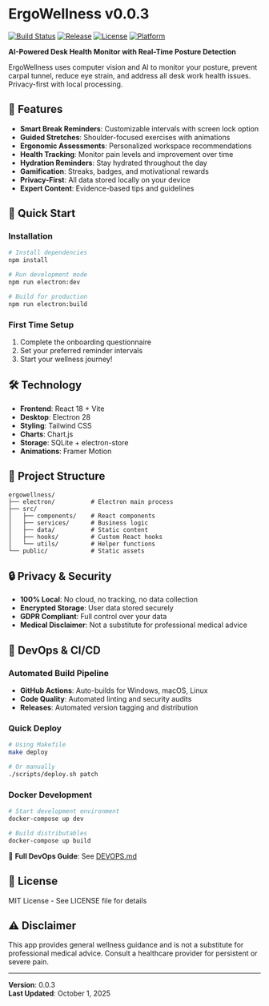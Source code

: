 # ErgoWellness v0.0.3

[![Build Status](https://img.shields.io/github/actions/workflow/status/YOUR_USERNAME/ergowellness/build.yml?branch=master)](https://github.com/YOUR_USERNAME/ergowellness/actions)
[![Release](https://img.shields.io/github/v/release/YOUR_USERNAME/ergowellness)](https://github.com/YOUR_USERNAME/ergowellness/releases)
[![License](https://img.shields.io/badge/license-MIT-blue.svg)](LICENSE)
[![Platform](https://img.shields.io/badge/platform-Windows%20%7C%20macOS%20%7C%20Linux-lightgrey.svg)](https://github.com/YOUR_USERNAME/ergowellness)

**AI-Powered Desk Health Monitor with Real-Time Posture Detection**

ErgoWellness uses computer vision and AI to monitor your posture, prevent carpal tunnel, reduce eye strain, and address all desk work health issues. Privacy-first with local processing.

## 🎯 Features

- **Smart Break Reminders**: Customizable intervals with screen lock option
- **Guided Stretches**: Shoulder-focused exercises with animations
- **Ergonomic Assessments**: Personalized workspace recommendations
- **Health Tracking**: Monitor pain levels and improvement over time
- **Hydration Reminders**: Stay hydrated throughout the day
- **Gamification**: Streaks, badges, and motivational rewards
- **Privacy-First**: All data stored locally on your device
- **Expert Content**: Evidence-based tips and guidelines

## 🚀 Quick Start

### Installation
```bash
# Install dependencies
npm install

# Run development mode
npm run electron:dev

# Build for production
npm run electron:build
```

### First Time Setup
1. Complete the onboarding questionnaire
2. Set your preferred reminder intervals
3. Start your wellness journey!

## 🛠 Technology

- **Frontend**: React 18 + Vite
- **Desktop**: Electron 28
- **Styling**: Tailwind CSS
- **Charts**: Chart.js
- **Storage**: SQLite + electron-store
- **Animations**: Framer Motion

## 📁 Project Structure

```
ergowellness/
├── electron/          # Electron main process
├── src/
│   ├── components/    # React components
│   ├── services/      # Business logic
│   ├── data/          # Static content
│   ├── hooks/         # Custom React hooks
│   └── utils/         # Helper functions
└── public/            # Static assets
```

## 🔒 Privacy & Security

- **100% Local**: No cloud, no tracking, no data collection
- **Encrypted Storage**: User data stored securely
- **GDPR Compliant**: Full control over your data
- **Medical Disclaimer**: Not a substitute for professional medical advice

## 🚀 DevOps & CI/CD

### Automated Build Pipeline
- **GitHub Actions**: Auto-builds for Windows, macOS, Linux
- **Code Quality**: Automated linting and security audits
- **Releases**: Automated version tagging and distribution

### Quick Deploy
```bash
# Using Makefile
make deploy

# Or manually
./scripts/deploy.sh patch
```

### Docker Development
```bash
# Start development environment
docker-compose up dev

# Build distributables
docker-compose up build
```

📖 **Full DevOps Guide**: See [DEVOPS.md](DEVOPS.md)

## 📝 License

MIT License - See LICENSE file for details

## ⚠️ Disclaimer

This app provides general wellness guidance and is not a substitute for professional medical advice. Consult a healthcare provider for persistent or severe pain.

---

**Version**: 0.0.3  
**Last Updated**: October 1, 2025
